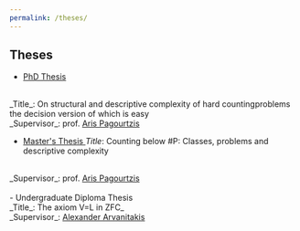 ```yaml
---
permalink: /theses/
---
```


## Theses

- <A href="https://corefiles.corelab.ntua.gr/index.php/s/fVgdpMSPYHgTc5x"> PhD Thesis </A>
</br>
_Title_: On structural and descriptive complexity of hard countingproblems the decision version of which is easy
</br>
_Supervisor_: prof. <A href="http://users.softlab.ntua.gr/~pagour/"> Aris Pagourtzis</A>

- <A href="https://corefiles.corelab.ntua.gr/index.php/s/fVgdpMSPYHgTc5x"> Master's Thesis </A>
_Title_: Counting below #P:  Classes, problems and descriptive complexity
</br>
_Supervisor_: prof. <A href="http://users.softlab.ntua.gr/~pagour/"> Aris  Pagourtzis</A>
</br></br>
- Undergraduate Diploma Thesis
</br>
_Title_: The axiom V=L in ZFC_
</br>
_Supervisor_: <A href="https://www.researchgate.net/profile/Alexander-Arvanitakis"> Alexander Arvanitakis </A>
